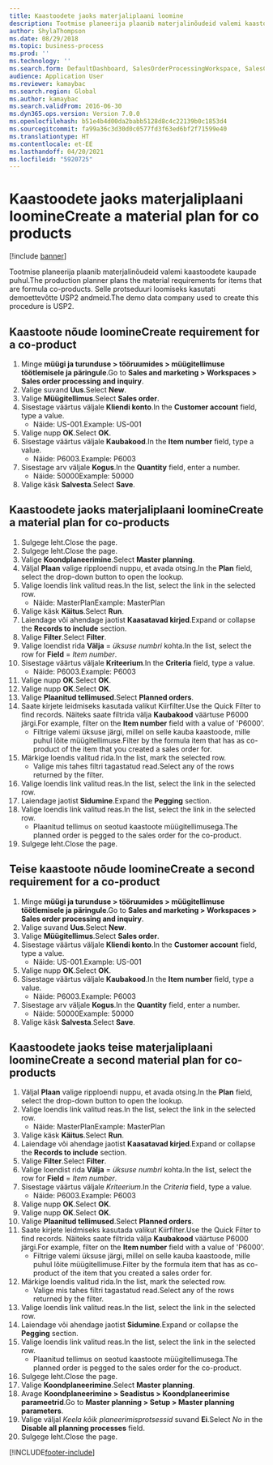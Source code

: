 ```yaml
---
title: Kaastoodete jaoks materjaliplaani loomine
description: Tootmise planeerija plaanib materjalinõudeid valemi kaastoodete kaupade puhul.
author: ShylaThompson
ms.date: 08/29/2018
ms.topic: business-process
ms.prod: ''
ms.technology: ''
ms.search.form: DefaultDashboard, SalesOrderProcessingWorkspace, SalesCreateOrder, SalesTable, ReqCreatePlanWorkspace, ReqTransPlanCard, SysQueryForm, ReqTransPo
audience: Application User
ms.reviewer: kamaybac
ms.search.region: Global
ms.author: kamaybac
ms.search.validFrom: 2016-06-30
ms.dyn365.ops.version: Version 7.0.0
ms.openlocfilehash: b51e4b4d00da2babb5128d8c4c22139b0c1853d4
ms.sourcegitcommit: fa99a36c3d30d0c0577fd3f63ed6bf2f71599e40
ms.translationtype: HT
ms.contentlocale: et-EE
ms.lasthandoff: 04/20/2021
ms.locfileid: "5920725"
---
```

# <a name="create-a-material-plan-for-co-products"></a><span data-ttu-id="7cade-103">Kaastoodete jaoks materjaliplaani loomine</span><span class="sxs-lookup"><span data-stu-id="7cade-103">Create a material plan for co products</span></span>

[!include [banner](../../includes/banner.md)]

<span data-ttu-id="7cade-104">Tootmise planeerija plaanib materjalinõudeid valemi kaastoodete kaupade puhul.</span><span class="sxs-lookup"><span data-stu-id="7cade-104">The production planner plans the material requirements for items that are formula co-products.</span></span> <span data-ttu-id="7cade-105">Selle protseduuri loomiseks kasutati demoettevõtte USP2 andmeid.</span><span class="sxs-lookup"><span data-stu-id="7cade-105">The demo data company used to create this procedure is USP2.</span></span>

## <a name="create-requirement-for-a-co-product"></a><span data-ttu-id="7cade-106">Kaastoote nõude loomine</span><span class="sxs-lookup"><span data-stu-id="7cade-106">Create requirement for a co-product</span></span>

1. <span data-ttu-id="7cade-107">Minge **müügi ja turunduse \> tööruumides \> müügitellimuse töötlemisele ja päringule**.</span><span class="sxs-lookup"><span data-stu-id="7cade-107">Go to **Sales and marketing \> Workspaces \> Sales order processing and inquiry**.</span></span>
1. <span data-ttu-id="7cade-108">Valige suvand **Uus**.</span><span class="sxs-lookup"><span data-stu-id="7cade-108">Select **New**.</span></span>
1. <span data-ttu-id="7cade-109">Valige **Müügitellimus**.</span><span class="sxs-lookup"><span data-stu-id="7cade-109">Select **Sales order**.</span></span>
1. <span data-ttu-id="7cade-110">Sisestage väärtus väljale **Kliendi konto**.</span><span class="sxs-lookup"><span data-stu-id="7cade-110">In the **Customer account** field, type a value.</span></span>
    * <span data-ttu-id="7cade-111">Näide: US-001.</span><span class="sxs-lookup"><span data-stu-id="7cade-111">Example: US-001</span></span>  
1. <span data-ttu-id="7cade-112">Valige nupp **OK**.</span><span class="sxs-lookup"><span data-stu-id="7cade-112">Select **OK**.</span></span>
1. <span data-ttu-id="7cade-113">Sisestage väärtus väljale **Kaubakood**.</span><span class="sxs-lookup"><span data-stu-id="7cade-113">In the **Item number** field, type a value.</span></span>
    * <span data-ttu-id="7cade-114">Näide: P6003.</span><span class="sxs-lookup"><span data-stu-id="7cade-114">Example: P6003</span></span>  
1. <span data-ttu-id="7cade-115">Sisestage arv väljale **Kogus**.</span><span class="sxs-lookup"><span data-stu-id="7cade-115">In the **Quantity** field, enter a number.</span></span>
    * <span data-ttu-id="7cade-116">Näide: 50000</span><span class="sxs-lookup"><span data-stu-id="7cade-116">Example: 50000</span></span>  
1. <span data-ttu-id="7cade-117">Valige käsk **Salvesta**.</span><span class="sxs-lookup"><span data-stu-id="7cade-117">Select **Save**.</span></span>

## <a name="create-a-material-plan-for-co-products"></a><span data-ttu-id="7cade-118">Kaastoodete jaoks materjaliplaani loomine</span><span class="sxs-lookup"><span data-stu-id="7cade-118">Create a material plan for co-products</span></span>

1. <span data-ttu-id="7cade-119">Sulgege leht.</span><span class="sxs-lookup"><span data-stu-id="7cade-119">Close the page.</span></span>
1. <span data-ttu-id="7cade-120">Sulgege leht.</span><span class="sxs-lookup"><span data-stu-id="7cade-120">Close the page.</span></span>
1. <span data-ttu-id="7cade-121">Valige **Koondplaneerimine**.</span><span class="sxs-lookup"><span data-stu-id="7cade-121">Select **Master planning**.</span></span>
1. <span data-ttu-id="7cade-122">Väljal **Plaan** valige ripploendi nuppu, et avada otsing.</span><span class="sxs-lookup"><span data-stu-id="7cade-122">In the **Plan** field, select the drop-down button to open the lookup.</span></span>
1. <span data-ttu-id="7cade-123">Valige loendis link valitud reas.</span><span class="sxs-lookup"><span data-stu-id="7cade-123">In the list, select the link in the selected row.</span></span>
    * <span data-ttu-id="7cade-124">Näide: MasterPlan</span><span class="sxs-lookup"><span data-stu-id="7cade-124">Example: MasterPlan</span></span>  
1. <span data-ttu-id="7cade-125">Valige käsk **Käitus**.</span><span class="sxs-lookup"><span data-stu-id="7cade-125">Select **Run**.</span></span>
1. <span data-ttu-id="7cade-126">Laiendage või ahendage jaotist **Kaasatavad kirjed**.</span><span class="sxs-lookup"><span data-stu-id="7cade-126">Expand or collapse the **Records to include** section.</span></span>
1. <span data-ttu-id="7cade-127">Valige **Filter**.</span><span class="sxs-lookup"><span data-stu-id="7cade-127">Select **Filter**.</span></span>
1. <span data-ttu-id="7cade-128">Valige loendist rida **Välja** = *üksuse numbri* kohta.</span><span class="sxs-lookup"><span data-stu-id="7cade-128">In the list, select the row for **Field** = *Item number*.</span></span>
1. <span data-ttu-id="7cade-129">Sisestage väärtus väljale **Kriteerium**.</span><span class="sxs-lookup"><span data-stu-id="7cade-129">In the **Criteria** field, type a value.</span></span>
    * <span data-ttu-id="7cade-130">Näide: P6003.</span><span class="sxs-lookup"><span data-stu-id="7cade-130">Example: P6003</span></span>  
1. <span data-ttu-id="7cade-131">Valige nupp **OK**.</span><span class="sxs-lookup"><span data-stu-id="7cade-131">Select **OK**.</span></span>
1. <span data-ttu-id="7cade-132">Valige nupp **OK**.</span><span class="sxs-lookup"><span data-stu-id="7cade-132">Select **OK**.</span></span>
1. <span data-ttu-id="7cade-133">Valige **Plaanitud tellimused**.</span><span class="sxs-lookup"><span data-stu-id="7cade-133">Select **Planned orders**.</span></span>
1. <span data-ttu-id="7cade-134">Saate kirjete leidmiseks kasutada valikut Kiirfilter.</span><span class="sxs-lookup"><span data-stu-id="7cade-134">Use the Quick Filter to find records.</span></span> <span data-ttu-id="7cade-135">Näiteks saate filtrida välja **Kaubakood** väärtuse P6000 järgi.</span><span class="sxs-lookup"><span data-stu-id="7cade-135">For example, filter on the **Item number** field with a value of 'P6000'.</span></span>
    * <span data-ttu-id="7cade-136">Filtrige valemi üksuse järgi, millel on selle kauba kaastoode, mille puhul lõite müügitellimuse.</span><span class="sxs-lookup"><span data-stu-id="7cade-136">Filter by the formula item that has as co-product of the item that you created a sales order for.</span></span>  
1. <span data-ttu-id="7cade-137">Märkige loendis valitud rida.</span><span class="sxs-lookup"><span data-stu-id="7cade-137">In the list, mark the selected row.</span></span>
    * <span data-ttu-id="7cade-138">Valige mis tahes filtri tagastatud read.</span><span class="sxs-lookup"><span data-stu-id="7cade-138">Select any of the rows returned by the filter.</span></span>  
1. <span data-ttu-id="7cade-139">Valige loendis link valitud reas.</span><span class="sxs-lookup"><span data-stu-id="7cade-139">In the list, select the link in the selected row.</span></span>
1. <span data-ttu-id="7cade-140">Laiendage jaotist **Sidumine**.</span><span class="sxs-lookup"><span data-stu-id="7cade-140">Expand the **Pegging** section.</span></span>
1. <span data-ttu-id="7cade-141">Valige loendis link valitud reas.</span><span class="sxs-lookup"><span data-stu-id="7cade-141">In the list, select the link in the selected row.</span></span>
    * <span data-ttu-id="7cade-142">Plaanitud tellimus on seotud kaastoote müügitellimusega.</span><span class="sxs-lookup"><span data-stu-id="7cade-142">The planned order is pegged to the sales order for the co-product.</span></span>  
1. <span data-ttu-id="7cade-143">Sulgege leht.</span><span class="sxs-lookup"><span data-stu-id="7cade-143">Close the page.</span></span>

## <a name="create-a-second-requirement-for-a-co-product"></a><span data-ttu-id="7cade-144">Teise kaastoote nõude loomine</span><span class="sxs-lookup"><span data-stu-id="7cade-144">Create a second requirement for a co-product</span></span>

1. <span data-ttu-id="7cade-145">Minge **müügi ja turunduse \> tööruumides \> müügitellimuse töötlemisele ja päringule**.</span><span class="sxs-lookup"><span data-stu-id="7cade-145">Go to **Sales and marketing \> Workspaces \> Sales order processing and inquiry**.</span></span>
1. <span data-ttu-id="7cade-146">Valige suvand **Uus**.</span><span class="sxs-lookup"><span data-stu-id="7cade-146">Select **New**.</span></span>
1. <span data-ttu-id="7cade-147">Valige **Müügitellimus**.</span><span class="sxs-lookup"><span data-stu-id="7cade-147">Select **Sales order**.</span></span>
1. <span data-ttu-id="7cade-148">Sisestage väärtus väljale **Kliendi konto**.</span><span class="sxs-lookup"><span data-stu-id="7cade-148">In the **Customer account** field, type a value.</span></span>
    * <span data-ttu-id="7cade-149">Näide: US-001.</span><span class="sxs-lookup"><span data-stu-id="7cade-149">Example: US-001</span></span>  
1. <span data-ttu-id="7cade-150">Valige nupp **OK**.</span><span class="sxs-lookup"><span data-stu-id="7cade-150">Select **OK**.</span></span>
1. <span data-ttu-id="7cade-151">Sisestage väärtus väljale **Kaubakood**.</span><span class="sxs-lookup"><span data-stu-id="7cade-151">In the **Item number** field, type a value.</span></span>
    * <span data-ttu-id="7cade-152">Näide: P6003.</span><span class="sxs-lookup"><span data-stu-id="7cade-152">Example: P6003</span></span>  
1. <span data-ttu-id="7cade-153">Sisestage arv väljale **Kogus**.</span><span class="sxs-lookup"><span data-stu-id="7cade-153">In the **Quantity** field, enter a number.</span></span>
    * <span data-ttu-id="7cade-154">Näide: 50000</span><span class="sxs-lookup"><span data-stu-id="7cade-154">Example: 50000</span></span>  
1. <span data-ttu-id="7cade-155">Valige käsk **Salvesta**.</span><span class="sxs-lookup"><span data-stu-id="7cade-155">Select **Save**.</span></span>

## <a name="create-a-second-material-plan-for-co-products"></a><span data-ttu-id="7cade-156">Kaastoodete jaoks teise materjaliplaani loomine</span><span class="sxs-lookup"><span data-stu-id="7cade-156">Create a second material plan for co-products</span></span>

1. <span data-ttu-id="7cade-157">Väljal **Plaan** valige ripploendi nuppu, et avada otsing.</span><span class="sxs-lookup"><span data-stu-id="7cade-157">In the **Plan** field, select the drop-down button to open the lookup.</span></span>
2. <span data-ttu-id="7cade-158">Valige loendis link valitud reas.</span><span class="sxs-lookup"><span data-stu-id="7cade-158">In the list, select the link in the selected row.</span></span>
    * <span data-ttu-id="7cade-159">Näide: MasterPlan</span><span class="sxs-lookup"><span data-stu-id="7cade-159">Example: MasterPlan</span></span>  
3. <span data-ttu-id="7cade-160">Valige käsk **Käitus**.</span><span class="sxs-lookup"><span data-stu-id="7cade-160">Select **Run**.</span></span>
4. <span data-ttu-id="7cade-161">Laiendage või ahendage jaotist **Kaasatavad kirjed**.</span><span class="sxs-lookup"><span data-stu-id="7cade-161">Expand or collapse the **Records to include** section.</span></span>
5. <span data-ttu-id="7cade-162">Valige **Filter**.</span><span class="sxs-lookup"><span data-stu-id="7cade-162">Select **Filter**.</span></span>
6. <span data-ttu-id="7cade-163">Valige loendist rida **Välja** = *üksuse numbri* kohta.</span><span class="sxs-lookup"><span data-stu-id="7cade-163">In the list, select the row for **Field** = *Item number*.</span></span>
7. <span data-ttu-id="7cade-164">Sisestage väärtus väljale *Kriteerium*.</span><span class="sxs-lookup"><span data-stu-id="7cade-164">In the *Criteria* field, type a value.</span></span>
    * <span data-ttu-id="7cade-165">Näide: P6003.</span><span class="sxs-lookup"><span data-stu-id="7cade-165">Example: P6003</span></span>  
8. <span data-ttu-id="7cade-166">Valige nupp **OK**.</span><span class="sxs-lookup"><span data-stu-id="7cade-166">Select **OK**.</span></span>
9. <span data-ttu-id="7cade-167">Valige nupp **OK**.</span><span class="sxs-lookup"><span data-stu-id="7cade-167">Select **OK**.</span></span>
10. <span data-ttu-id="7cade-168">Valige **Plaanitud tellimused**.</span><span class="sxs-lookup"><span data-stu-id="7cade-168">Select **Planned orders**.</span></span>
11. <span data-ttu-id="7cade-169">Saate kirjete leidmiseks kasutada valikut Kiirfilter.</span><span class="sxs-lookup"><span data-stu-id="7cade-169">Use the Quick Filter to find records.</span></span> <span data-ttu-id="7cade-170">Näiteks saate filtrida välja **Kaubakood** väärtuse P6000 järgi.</span><span class="sxs-lookup"><span data-stu-id="7cade-170">For example, filter on the **Item number** field with a value of 'P6000'.</span></span>
    * <span data-ttu-id="7cade-171">Filtrige valemi üksuse järgi, millel on selle kauba kaastoode, mille puhul lõite müügitellimuse.</span><span class="sxs-lookup"><span data-stu-id="7cade-171">Filter by the formula item that has as co-product of the item that you created a sales order for.</span></span>  
12. <span data-ttu-id="7cade-172">Märkige loendis valitud rida.</span><span class="sxs-lookup"><span data-stu-id="7cade-172">In the list, mark the selected row.</span></span>
    * <span data-ttu-id="7cade-173">Valige mis tahes filtri tagastatud read.</span><span class="sxs-lookup"><span data-stu-id="7cade-173">Select any of the rows returned by the filter.</span></span>  
13. <span data-ttu-id="7cade-174">Valige loendis link valitud reas.</span><span class="sxs-lookup"><span data-stu-id="7cade-174">In the list, select the link in the selected row.</span></span>
14. <span data-ttu-id="7cade-175">Laiendage või ahendage jaotist **Sidumine**.</span><span class="sxs-lookup"><span data-stu-id="7cade-175">Expand or collapse the **Pegging** section.</span></span>
15. <span data-ttu-id="7cade-176">Valige loendis link valitud reas.</span><span class="sxs-lookup"><span data-stu-id="7cade-176">In the list, select the link in the selected row.</span></span>
    * <span data-ttu-id="7cade-177">Plaanitud tellimus on seotud kaastoote müügitellimusega.</span><span class="sxs-lookup"><span data-stu-id="7cade-177">The planned order is pegged to the sales order for the co-product.</span></span>  
16. <span data-ttu-id="7cade-178">Sulgege leht.</span><span class="sxs-lookup"><span data-stu-id="7cade-178">Close the page.</span></span>
17. <span data-ttu-id="7cade-179">Valige **Koondplaneerimine**.</span><span class="sxs-lookup"><span data-stu-id="7cade-179">Select **Master planning**.</span></span>
18. <span data-ttu-id="7cade-180">Avage **Koondplaneerimine \> Seadistus \> Koondplaneerimise parameetrid**.</span><span class="sxs-lookup"><span data-stu-id="7cade-180">Go to **Master planning \> Setup \> Master planning parameters**.</span></span>
19. <span data-ttu-id="7cade-181">Valige väljal *Keela kõik planeerimisprotsessid* suvand **Ei**.</span><span class="sxs-lookup"><span data-stu-id="7cade-181">Select *No* in the **Disable all planning processes** field.</span></span>
20. <span data-ttu-id="7cade-182">Sulgege leht.</span><span class="sxs-lookup"><span data-stu-id="7cade-182">Close the page.</span></span>


[!INCLUDE[footer-include](../../../includes/footer-banner.md)]